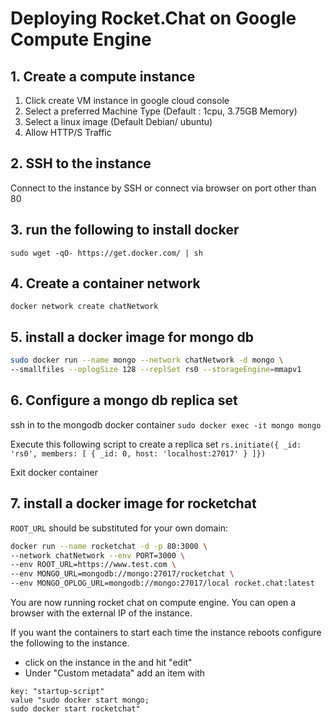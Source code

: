 # Deploying Rocket.Chat on Google Compute Engine

## 1. Create a compute instance

1. Click create VM instance in google cloud console
2. Select a preferred Machine Type (Default : 1cpu, 3.75GB Memory)
3. Select a linux image (Default Debian/ ubuntu)
4. Allow HTTP/S Traffic

## 2. SSH to the instance

Connect to the instance by SSH or connect via browser on port other than 80

## 3. run the following to install docker

`sudo wget -qO- https://get.docker.com/ | sh`

## 4. Create a container network

`docker network create chatNetwork`

## 5. install a docker image for mongo db

```bash
sudo docker run --name mongo --network chatNetwork -d mongo \
--smallfiles --oplogSize 128 --replSet rs0 --storageEngine=mmapv1
```

## 6. Configure a mongo db replica set

ssh in to the mongodb docker container
`sudo docker exec -it mongo mongo`

Execute this following script to create a replica set
`rs.initiate({ _id: 'rs0', members: [ { _id: 0, host: 'localhost:27017' } ]})`

Exit docker container

## 7. install a docker image for rocketchat

`ROOT_URL` should be substituted for your own domain:

```bash
docker run --name rocketchat -d -p 80:3000 \
--network chatNetwork --env PORT=3000 \
--env ROOT_URL=https://www.test.com \
--env MONGO_URL=mongodb://mongo:27017/rocketchat \
--env MONGO_OPLOG_URL=mongodb://mongo:27017/local rocket.chat:latest
```

You are now running rocket chat on compute engine. You can open a browser with the external IP of the instance.

If you want the containers to start each time the instance reboots configure the following to the instance.

- click on the instance in the and hit "edit"
- Under "Custom metadata" add an item with

```
key: "startup-script"
value "sudo docker start mongo;
sudo docker start rocketchat"
```

